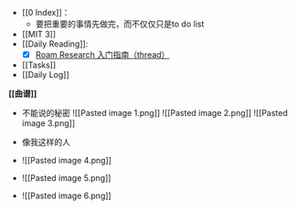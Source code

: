 - [[0 Index]]：
  - 要把重要的事情先做完，而不仅仅只是to do list
- [[MIT 3]]
- [[Daily Reading]]:
  - [x] [Roam Research 入门指南（thread）](https://www.douban.com/note/757982345/)
- [[Tasks]] 
- [[Daily Log]]

**[[曲谱]]**
- 不能说的秘密
![[Pasted image 1.png]]
![[Pasted image 2.png]]
![[Pasted image 3.png]]

- 像我这样的人
- ![[Pasted image 4.png]]
- ![[Pasted image 5.png]]
- ![[Pasted image 6.png]]




